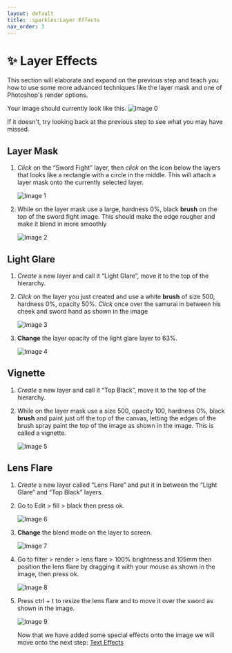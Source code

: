 ```yaml
---
layout: default
title: :sparkles:Layer Effects
nav_order: 3
---
```


# [](#header-1):sparkles: Layer Effects

This section will elaborate and expand on the previous step and teach you how to use some more advanced techniques like the layer mask and one of Photoshop's render options. 

Your image should currently look like this. 
![Image 0](https://user-images.githubusercontent.com/72904003/161461580-bc37dbfc-42bb-4e0a-a1ba-02a5788451cd.png)

If it doesn't, try looking back at the previous step to see what you may have missed.

## [](#header-2)Layer Mask
1. _Click_ on the “Sword Fight” layer, then _click_ on the icon below the layers that looks like a rectangle with a circle in the middle. This will attach a layer mask onto the currently selected layer.

    ![Image 1](https://user-images.githubusercontent.com/72904003/161461598-06907edb-0a04-4d50-9089-24cb8720be6e.png)

2. While on the layer mask use a large, hardness 0%, black **brush** on the top of the sword fight image. This should make the edge rougher and make it blend in more smoothly 

    ![Image 2](https://user-images.githubusercontent.com/72904003/161461607-9f2298c8-122c-47df-be2b-1568e2b8e4de.png)

## [](#header-2)Light Glare
1. _Create_ a new layer and call it “Light Glare”, move it to the top of the hierarchy.
2. _Click_ on the layer you just created and use a white **brush** of size 500, hardness 0%, opacity 50%. _Click_ once over the samurai in between his cheek and sword hand as shown in the image 
 
    ![Image 3](https://user-images.githubusercontent.com/72904003/161461621-45980792-2c12-4203-aed0-2c681ff1c335.png)

3. **Change** the layer opacity of the light glare layer to 63%.

    ![Image 4](https://user-images.githubusercontent.com/72904003/161461629-7e4e7aee-c645-48bc-9a5b-d2ca9f7efb30.png)

## [](#header-2)Vignette
1. _Create_ a new layer and call it “Top Black”, move it to the top of the hierarchy.
2. While on the layer mask use a size 500, opacity 100, hardness 0%, black **brush** and paint just off the top of the canvas, letting the edges of the brush spray paint the top of the image as shown in the image. This is called a vignette.

    ![Image 5](https://user-images.githubusercontent.com/72904003/161461634-7c0fdcfe-f514-4f25-9655-5cf566a7f6fa.png)

## [](#header-2)Lens Flare
1. _Create_ a new layer called “Lens Flare” and put it in between the “Light Glare” and “Top Black” layers.
2. Go to Edit > fill > black then press ok.

    ![Image 6](https://user-images.githubusercontent.com/72904003/161461642-aabf2f56-b200-43e8-9790-d0f732b1767e.png)

3. **Change** the blend mode on the layer to screen.

    ![Image 7](https://user-images.githubusercontent.com/72904003/161461659-c65ae37e-f0f0-4d59-ac41-7e7d6d420e40.png)

4. Go to filter > render > lens flare > 100% brightness and 105mm then position the lens flare by dragging it with your mouse as shown in the image, then press ok. 

    ![Image 8](https://user-images.githubusercontent.com/72904003/161461673-08bb8322-edb7-42cd-ad92-80e6025e86f3.png)

5. Press ctrl + t to resize the lens flare and to move it over the sword as shown in the image.

    ![Image 9](https://user-images.githubusercontent.com/72904003/161461679-0d083ff8-54e6-475b-a395-9a36f015fc38.png)
    
    Now that we have added some special effects onto the image we will move onto the next step: [Text Effects](https://ethan-j13.github.io/Ethan-Shik-Shey/docs/TextAndEffects/)
    
    
